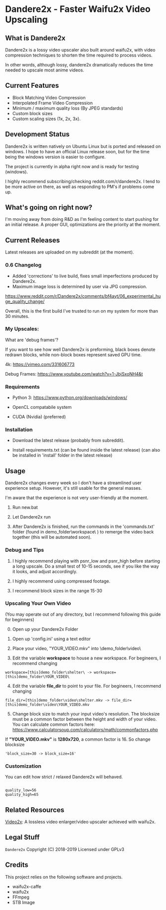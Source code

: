 # Dandere2x - Faster Waifu2x Video Upscaling

## What is Dandere2x

Dandere2x is a lossy video upscaler also built around waifu2x, with video compression techniques to shorten the time required to process videos.

In other words, although lossy, dandere2x dramatically reduces the time needed to upscale most anime videos. 

## Current Features

- Block Matching Video Compression
- Interpolated Frame Video Compression
- Minimum / maximum quality loss (By JPEG standards)
- Custom block sizes
- Custom scaling sizes (1x, 2x, 3x).

## Development Status

Dandere2x is written natively on Ubuntu Linux but is ported and released on windows. I hope to have an official Linux release soon, but for the time being the windows version is easier to configure.

The project is currently in alpha right now and is ready for testing (windows).

I highly recommend subscribing/checking reddit.com/r/dandere2x. I tend to be more active on there, as well as responding to PM's if problems come up.


## What's going on right now?

I'm moving away from doing R&D as I'm feeling content to start pushing for an initial release. A proper GUI, optimizations are the priority at the moment. 

## Current Releases

Latest releases are uploaded on my subreddit (at the moment).

### 0.6 Changelog

- Added 'corrections' to live build, fixes small imperfections produced by Dandere2x.
- Maximum image loss is determined by user via JPG compression.

https://www.reddit.com/r/Dandere2x/comments/bf4ayt/06_experimental_huge_quality_change/

Overall, this is the first build I've trusted to run on my system for more than 30 minutes. 

### My Upscales:

What are 'debug frames'?

If you want to see how well Dandere2x is preforming, black boxes denote redrawn blocks, while non-block boxes represent saved GPU time.


4k: https://vimeo.com/331606773

Debug Frames: https://www.youtube.com/watch?v=1-JbjSxoNH4&t


### Requirements

- Python 3: https://www.python.org/downloads/windows/

- OpenCL compatabile system

- CUDA (Nvidia) (preferred) 

### Installation

- Download the latest release (probably from subreddit).

- Install requirements.txt (can be found inside the latest release) (can also be installed in 'install' folder in the latest release)


## Usage

Dandere2x changes every week so I don't have a streamlined user experience setup. However, it's still usable
for the general masses. 

I'm aware that the experience is not very user-friendly at the moment. 

1) Run new.bat

2) Let Dandere2x run 

3) After Dandere2x is finished, run the commands in the 'commands.txt' folder (found in demo_folder\workspace\ ) to remerge the video back together (this will be automated soon).



### Debug and Tips


1) I highly recommend playing with psnr_low and psnr_high before starting a long upscale. Do a small test of 10-15 seconds, see
   if you like the way it looks, and adjust accordingly.
    
2) I highly recommend using compressed footage.

3) I recommend block sizes in the range 15-30 

### Upscaling Your Own Video ###

(You may operate out of any directory, but I recommend following this guide for beginners)

0) Open up your Dandere2x Folder

1) Open up 'config.ini' using a text editor

2) Place your video, "YOUR_VIDEO.mkv" into \demo_folder\video\

3) Edit the variable **workspace** to house a new workspace. For begineers, I recommend changing

~~~~
workspace=[this]demo_folder\shelter\ -> workspace=[this]demo_folder\YOUR_VIDEO\
~~~~

4) Edit the variable **file_dir** to point to your file. For begineers, I recommend changing

~~~~
file_dir=[this]demo_folder\video\shelter.mkv -> file_dir=[this]demo_folder\video\YOUR_VIDEO.mkv
~~~~

5) Change block size to match your input video's resolution. The blocksize must be a common factor between the height and width of your video. You can calculate common factors here: https://www.calculatorsoup.com/calculators/math/commonfactors.php


If **"YOUR_VIDEO.mkv"** is **1280x720**, a common factor is 16. So change blocksize

~~~~
'block_size=30 -> block_size=16'
~~~~

### Customization 

You can edit how strict / relaxed Dandere2x will behaved. 

~~~

quality_low=56
quality_high=65
~~~


## Related Resources

[Video2x](https://github.com/k4yt3x/video2x): A lossless video enlarger/video upscaler achieved with waifu2x.

## Legal Stuff

`Dandere2x` Copyright (C) 2018-2019
Licensed under GPLv3

## Credits

This project relies on the following software and projects.

- waifu2x-caffe
- waifu2x
- FFmpeg
- STB Image
